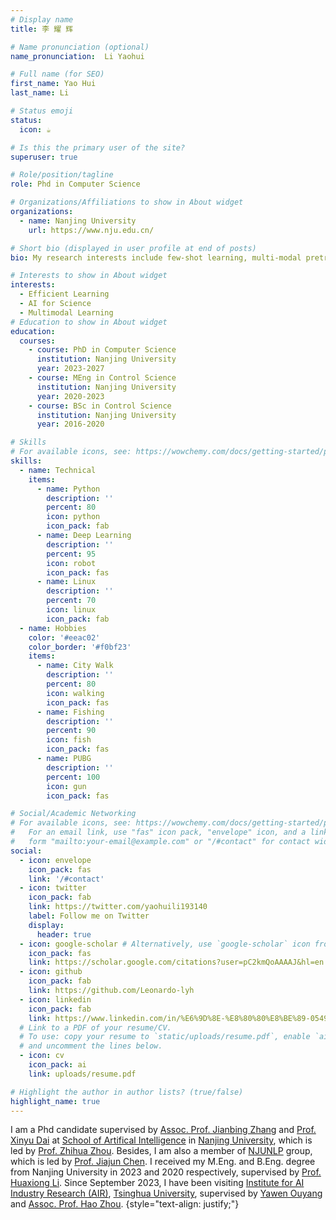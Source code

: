```yaml
---
# Display name
title: 李 耀 辉

# Name pronunciation (optional)
name_pronunciation:  Li Yaohui

# Full name (for SEO)
first_name: Yao Hui
last_name: Li

# Status emoji
status:
  icon: ☕️

# Is this the primary user of the site?
superuser: true

# Role/position/tagline
role: Phd in Computer Science

# Organizations/Affiliations to show in About widget
organizations:
  - name: Nanjing University
    url: https://www.nju.edu.cn/

# Short bio (displayed in user profile at end of posts)
bio: My research interests include few-shot learning, multi-modal pretraining and AI for Science.

# Interests to show in About widget
interests:
  - Efficient Learning
  - AI for Science
  - Multimodal Learning
# Education to show in About widget
education:
  courses:
    - course: PhD in Computer Science
      institution: Nanjing University
      year: 2023-2027
    - course: MEng in Control Science
      institution: Nanjing University
      year: 2020-2023
    - course: BSc in Control Science
      institution: Nanjing University
      year: 2016-2020

# Skills
# For available icons, see: https://wowchemy.com/docs/getting-started/page-builder/#icons
skills:
  - name: Technical
    items:
      - name: Python
        description: ''
        percent: 80
        icon: python
        icon_pack: fab
      - name: Deep Learning
        description: ''
        percent: 95
        icon: robot
        icon_pack: fas
      - name: Linux
        description: ''
        percent: 70
        icon: linux
        icon_pack: fab
  - name: Hobbies
    color: '#eeac02'
    color_border: '#f0bf23'
    items:
      - name: City Walk
        description: ''
        percent: 80
        icon: walking
        icon_pack: fas
      - name: Fishing
        description: ''
        percent: 90
        icon: fish
        icon_pack: fas
      - name: PUBG
        description: ''
        percent: 100
        icon: gun
        icon_pack: fas

# Social/Academic Networking
# For available icons, see: https://wowchemy.com/docs/getting-started/page-builder/#icons
#   For an email link, use "fas" icon pack, "envelope" icon, and a link in the
#   form "mailto:your-email@example.com" or "/#contact" for contact widget.
social:
  - icon: envelope
    icon_pack: fas
    link: '/#contact'
  - icon: twitter
    icon_pack: fab
    link: https://twitter.com/yaohuili193140
    label: Follow me on Twitter
    display:
      header: true
  - icon: google-scholar # Alternatively, use `google-scholar` icon from `ai` icon pack
    icon_pack: fas
    link: https://scholar.google.com/citations?user=pC2kmQoAAAAJ&hl=en
  - icon: github
    icon_pack: fab
    link: https://github.com/Leonardo-lyh
  - icon: linkedin
    icon_pack: fab
    link: https://www.linkedin.com/in/%E6%9D%8E-%E8%80%80%E8%BE%89-05490a26a/
  # Link to a PDF of your resume/CV.
  # To use: copy your resume to `static/uploads/resume.pdf`, enable `ai` icons in `params.yaml`,
  # and uncomment the lines below.
  - icon: cv
    icon_pack: ai
    link: uploads/resume.pdf

# Highlight the author in author lists? (true/false)
highlight_name: true
---
```


I am a Phd candidate supervised by <a href="https://cs.nju.edu.cn/zhangjb/index.htm">Assoc. Prof. Jianbing Zhang</a> and <a href="https://ai.nju.edu.cn/daixinyu/index.htm">Prof. Xinyu Dai</a> at <a href="https://ai.nju.edu.cn/main.htm">School of Artifical Intelligence</a> in <a href="http://www.nju.edu.cn/">Nanjing University</a>, which is led by <a href="https://cs.nju.edu.cn/zhouzh/index.htm">Prof. Zhihua Zhou</a>. 
Besides, I am also a member of <a href="http://nlp.nju.edu.cn/homepage/">NJUNLP</a> group, which is led by <a href="https://cs.nju.edu.cn/chenjiajun/index.htm">Prof. Jiajun Chen</a>. I received my M.Eng. and B.Eng. degree from Nanjing University in 2023 and 2020 respectively, supervised by <a href="https://scholar.google.com/citations?user=AC-EDw0AAAAJ&hl=en">Prof. Huaxiong Li</a>. 
Since September 2023, I have been visiting <a href="https://air.tsinghua.edu.cn/airtd/yjtd.htm">Institute for AI Industry Research (AIR)</a>, <a href="https://www.tsinghua.edu.cn/">Tsinghua University</a>, supervised by <a href="https://aclanthology.org/people/y/yawen-ouyang/">Yawen Ouyang</a> and <a href="https://zhouh.github.io/">Assoc. Prof. Hao Zhou</a>.
{style="text-align: justify;"}
